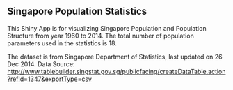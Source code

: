 ## Singapore Population Statistics  

This Shiny App is for visualizing Singapore Population and Population Structure from year 1960 to 2014. The total number of population parameters used in the statistics is 18.

The dataset is from Singapore Department of Statistics, last updated on 26 Dec 2014.
Data Source: http://www.tablebuilder.singstat.gov.sg/publicfacing/createDataTable.action?refId=1347&exportType=csv
